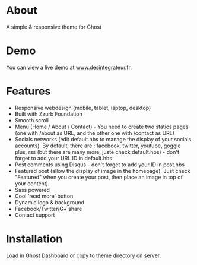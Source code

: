 About
====

A simple &amp; responsive theme for Ghost

Demo
====

You can view a live demo at www.desintegrateur.fr.

Features
====
* Responsive webdesign (mobile, tablet, laptop, desktop)
* Built with Zzurb Foundation
* Smooth scroll
* Menu (Home / About / Contact) - You need to create two statics pages (one with /about as URL, and the other one with /contact as URL)
* Socials networks (edit default.hbs to manage the display of your socials accounts). By default, there are : facebook, twitter, youtube, goggle plus, rss (but there are many more, juste check default.hbs) - don't forget to add your URL ID in default.hbs
* Post comments using Disqus - don't forget to add your ID in post.hbs
* Featured post (allow the display of image in the homepage). Just check "Featured" when you create your post, then place an image in top of your content).
* Sass powered
* Cool 'read more' button
* Dynamic logo & background
* Facebook/Twitter/G+ share
* Contact support

Installation
====

Load in Ghost Dashboard or copy to theme directory on server.
